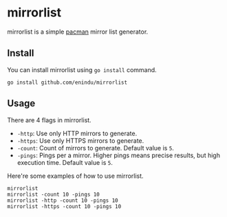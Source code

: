 # mirrorlist

mirrorlist is a simple [pacman](https://wiki.archlinux.org/index.php/Pacman) mirror list generator.

## Install

You can install mirrorlist using `go install` command.

```
go install github.com/enindu/mirrorlist
```

## Usage

There are 4 flags in mirrorlist.

- `-http`: Use only HTTP mirrors to generate.
- `-https`: Use only HTTPS mirrors to generate.
- `-count`: Count of mirrors to generate. Default value is `5`.
- `-pings`: Pings per a mirror. Higher pings means precise results, but high execution time. Default value is `5`.

Here're some examples of how to use mirrorlist.

```
mirrorlist
mirrorlist -count 10 -pings 10
mirrorlist -http -count 10 -pings 10
mirrorlist -https -count 10 -pings 10
```
